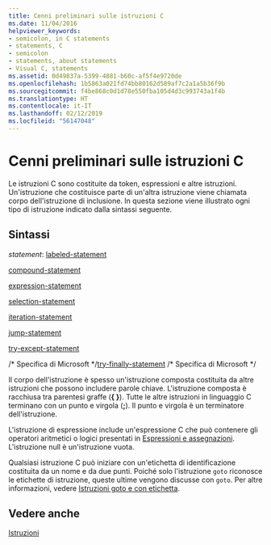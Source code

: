 ```yaml
---
title: Cenni preliminari sulle istruzioni C
ms.date: 11/04/2016
helpviewer_keywords:
- semicolon, in C statements
- statements, C
- semicolon
- statements, about statements
- Visual C, statements
ms.assetid: 0d49837a-5399-4881-b60c-af5f4e9720de
ms.openlocfilehash: 1b5863a021fd74bb80162d589af7c2a1a5b36f9b
ms.sourcegitcommit: f4be868c0d1d78e550fba105d4d3c993743a1f4b
ms.translationtype: HT
ms.contentlocale: it-IT
ms.lasthandoff: 02/12/2019
ms.locfileid: "56147048"
---
```

# <a name="overview-of-c-statements"></a>Cenni preliminari sulle istruzioni C

Le istruzioni C sono costituite da token, espressioni e altre istruzioni. Un'istruzione che costituisce parte di un'altra istruzione viene chiamata corpo dell'istruzione di inclusione. In questa sezione viene illustrato ogni tipo di istruzione indicato dalla sintassi seguente.

## <a name="syntax"></a>Sintassi

*statement*: [labeled-statement](../c-language/goto-and-labeled-statements-c.md)

[compound-statement](../c-language/compound-statement-c.md)

[expression-statement](../c-language/expression-statement-c.md)

[selection-statement](../c-language/if-statement-c.md)

[iteration-statement](../c-language/do-while-statement-c.md)

[jump-statement](../c-language/break-statement-c.md)

[try-except-statement](../c-language/try-except-statement-c.md)

/* Specifica di Microsoft \*/[try-finally-statement](../c-language/try-finally-statement-c.md) /\* Specifica di Microsoft \*/

Il corpo dell'istruzione è spesso un'istruzione composta costituita da altre istruzioni che possono includere parole chiave. L'istruzione composta è racchiusa tra parentesi graffe (**{ }**). Tutte le altre istruzioni in linguaggio C terminano con un punto e virgola (**;**). Il punto e virgola è un terminatore dell'istruzione.

L'istruzione di espressione include un'espressione C che può contenere gli operatori aritmetici o logici presentati in [Espressioni e assegnazioni](../c-language/expressions-and-assignments.md). L'istruzione null è un'istruzione vuota.

Qualsiasi istruzione C può iniziare con un'etichetta di identificazione costituita da un nome e da due punti. Poiché solo l'istruzione `goto` riconosce le etichette di istruzione, queste ultime vengono discusse con `goto`. Per altre informazioni, vedere [Istruzioni goto e con etichetta](../c-language/goto-and-labeled-statements-c.md).

## <a name="see-also"></a>Vedere anche

[Istruzioni](../c-language/statements-c.md)

